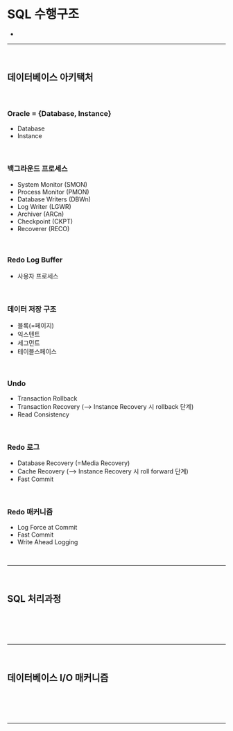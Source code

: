 # SQL 수행구조
> 
* 

<hr>
<br>

## 데이터베이스 아키택처
#### 

<br>

### Oracle = {Database, Instance}
* Database
* Instance

<br>

### 백그라운드 프로세스
* System Monitor (SMON)
* Process Monitor (PMON)
* Database Writers (DBWn)
* Log Writer (LGWR)
* Archiver (ARCn)
* Checkpoint (CKPT)
* Recoverer (RECO)

<br>

### Redo Log Buffer
* 사용자 프로세스

<br>

### 데이터 저장 구조
* 블록(=페이지)
* 익스텐트
* 세그먼트
* 테이블스페이스

<br>

### Undo 
* Transaction Rollback
* Transaction Recovery (--> Instance Recovery 시 rollback 단계)
* Read Consistency

<br>

### Redo 로그
* Database Recovery (=Media Recovery)
* Cache Recovery (--> Instance Recovery 시 roll forward 단계)
* Fast Commit

<br>

### Redo 매커니즘
* Log Force at Commit
* Fast Commit
* Write Ahead Logging

<br>
<hr>
<br>

## SQL 처리과정
#### 

<br>

### 

<br>
<hr>
<br>

## 데이터베이스 I/O 매커니즘
#### 

<br>

### 

<br>
<hr>
<br>
